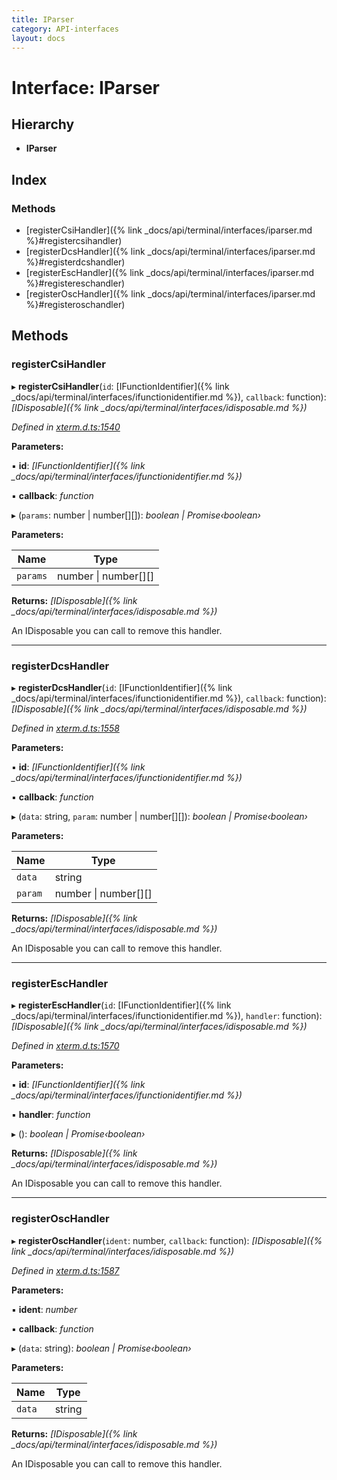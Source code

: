 ```yaml
---
title: IParser
category: API-interfaces
layout: docs
---
```



# Interface: IParser

## Hierarchy

* **IParser**

## Index

### Methods

* [registerCsiHandler]({% link _docs/api/terminal/interfaces/iparser.md %}#registercsihandler)
* [registerDcsHandler]({% link _docs/api/terminal/interfaces/iparser.md %}#registerdcshandler)
* [registerEscHandler]({% link _docs/api/terminal/interfaces/iparser.md %}#registereschandler)
* [registerOscHandler]({% link _docs/api/terminal/interfaces/iparser.md %}#registeroschandler)

## Methods

###  registerCsiHandler

▸ **registerCsiHandler**(`id`: [IFunctionIdentifier]({% link _docs/api/terminal/interfaces/ifunctionidentifier.md %}), `callback`: function): *[IDisposable]({% link _docs/api/terminal/interfaces/idisposable.md %})*

*Defined in [xterm.d.ts:1540](https://github.com/meganrogge/xterm.js/blob/4.13.0/typings/xterm.d.ts#L1540)*

**Parameters:**

▪ **id**: *[IFunctionIdentifier]({% link _docs/api/terminal/interfaces/ifunctionidentifier.md %})*

▪ **callback**: *function*

▸ (`params`: number | number[][]): *boolean | Promise‹boolean›*

**Parameters:**

Name | Type |
------ | ------ |
`params` | number &#124; number[][] |

**Returns:** *[IDisposable]({% link _docs/api/terminal/interfaces/idisposable.md %})*

An IDisposable you can call to remove this handler.

___

###  registerDcsHandler

▸ **registerDcsHandler**(`id`: [IFunctionIdentifier]({% link _docs/api/terminal/interfaces/ifunctionidentifier.md %}), `callback`: function): *[IDisposable]({% link _docs/api/terminal/interfaces/idisposable.md %})*

*Defined in [xterm.d.ts:1558](https://github.com/meganrogge/xterm.js/blob/4.13.0/typings/xterm.d.ts#L1558)*

**Parameters:**

▪ **id**: *[IFunctionIdentifier]({% link _docs/api/terminal/interfaces/ifunctionidentifier.md %})*

▪ **callback**: *function*

▸ (`data`: string, `param`: number | number[][]): *boolean | Promise‹boolean›*

**Parameters:**

Name | Type |
------ | ------ |
`data` | string |
`param` | number &#124; number[][] |

**Returns:** *[IDisposable]({% link _docs/api/terminal/interfaces/idisposable.md %})*

An IDisposable you can call to remove this handler.

___

###  registerEscHandler

▸ **registerEscHandler**(`id`: [IFunctionIdentifier]({% link _docs/api/terminal/interfaces/ifunctionidentifier.md %}), `handler`: function): *[IDisposable]({% link _docs/api/terminal/interfaces/idisposable.md %})*

*Defined in [xterm.d.ts:1570](https://github.com/meganrogge/xterm.js/blob/4.13.0/typings/xterm.d.ts#L1570)*

**Parameters:**

▪ **id**: *[IFunctionIdentifier]({% link _docs/api/terminal/interfaces/ifunctionidentifier.md %})*

▪ **handler**: *function*

▸ (): *boolean | Promise‹boolean›*

**Returns:** *[IDisposable]({% link _docs/api/terminal/interfaces/idisposable.md %})*

An IDisposable you can call to remove this handler.

___

###  registerOscHandler

▸ **registerOscHandler**(`ident`: number, `callback`: function): *[IDisposable]({% link _docs/api/terminal/interfaces/idisposable.md %})*

*Defined in [xterm.d.ts:1587](https://github.com/meganrogge/xterm.js/blob/4.13.0/typings/xterm.d.ts#L1587)*

**Parameters:**

▪ **ident**: *number*

▪ **callback**: *function*

▸ (`data`: string): *boolean | Promise‹boolean›*

**Parameters:**

Name | Type |
------ | ------ |
`data` | string |

**Returns:** *[IDisposable]({% link _docs/api/terminal/interfaces/idisposable.md %})*

An IDisposable you can call to remove this handler.
